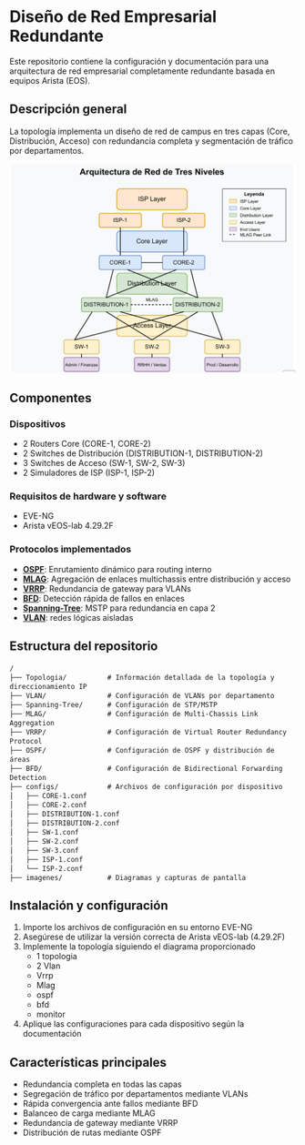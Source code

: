 # Diseño de Red Empresarial Redundante

Este repositorio contiene la configuración y documentación para una arquitectura de red empresarial completamente redundante basada en equipos Arista (EOS).

## Descripción general

La topología implementa un diseño de red de campus en tres capas (Core, Distribución, Acceso) con redundancia completa y segmentación de tráfico por departamentos.

![Network Topology Diagram](https://github.com/Andherson333333/Networking/blob/main/Veos-arista-3-layer-network-enterprise/imagenes/Arista-veos--topologi-1.png)

## Componentes

### Dispositivos
- 2 Routers Core (CORE-1, CORE-2)
- 2 Switches de Distribución (DISTRIBUTION-1, DISTRIBUTION-2)
- 3 Switches de Acceso (SW-1, SW-2, SW-3)
- 2 Simuladores de ISP (ISP-1, ISP-2)

### Requisitos de hardware y software
- EVE-NG
- Arista vEOS-lab 4.29.2F

### Protocolos implementados
- **[OSPF](./OSPF/readme.md)**: Enrutamiento dinámico para routing interno
- **[MLAG](./MLAG/readme.md)**: Agregación de enlaces multichassis entre distribución y acceso
- **[VRRP](./VRRP/readme.md)**: Redundancia de gateway para VLANs
- **[BFD](./BFD/Readme.md)**: Detección rápida de fallos en enlaces
- **[Spanning-Tree](./Spanning-Tree/readme.md)**: MSTP para redundancia en capa 2
- **[VLAN](./VLAN/readme.md)**: redes lógicas aisladas


## Estructura del repositorio
```
/
├── Topologia/          # Información detallada de la topología y direccionamiento IP
├── VLAN/               # Configuración de VLANs por departamento
├── Spanning-Tree/      # Configuración de STP/MSTP
├── MLAG/               # Configuración de Multi-Chassis Link Aggregation
├── VRRP/               # Configuración de Virtual Router Redundancy Protocol
├── OSPF/               # Configuración de OSPF y distribución de áreas
├── BFD/                # Configuración de Bidirectional Forwarding Detection
├── configs/            # Archivos de configuración por dispositivo
│   ├── CORE-1.conf
│   ├── CORE-2.conf
│   ├── DISTRIBUTION-1.conf
│   ├── DISTRIBUTION-2.conf
│   ├── SW-1.conf
│   ├── SW-2.conf
│   ├── SW-3.conf
│   ├── ISP-1.conf
│   └── ISP-2.conf
├── imagenes/           # Diagramas y capturas de pantalla
```
## Instalación y configuración

1. Importe los archivos de configuración en su entorno EVE-NG
2. Asegúrese de utilizar la versión correcta de Arista vEOS-lab (4.29.2F)
3. Implemente la topología siguiendo el diagrama proporcionado
    - 1 topologia
    - 2 Vlan
    - Vrrp
    - Mlag
    - ospf
    - bfd
    - monitor
5. Aplique las configuraciones para cada dispositivo según la documentación

## Características principales

- Redundancia completa en todas las capas
- Segregación de tráfico por departamentos mediante VLANs
- Rápida convergencia ante fallos mediante BFD
- Balanceo de carga mediante MLAG
- Redundancia de gateway mediante VRRP
- Distribución de rutas mediante OSPF












